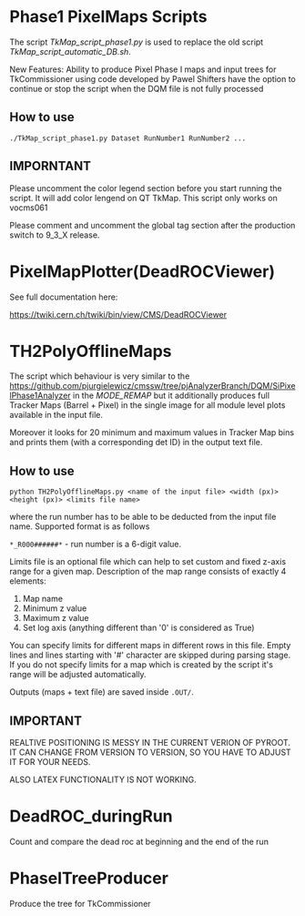 Phase1 PixelMaps Scripts
==================

The script *TkMap_script_phase1.py* is used to replace the old script *TkMap_script_automatic_DB.sh*. 

New Features:
Ability to produce Pixel Phase I maps and input trees for TkCommissioner using code developed by Pawel
Shifters have the option to continue or stop the script when the DQM file is not fully processed



How to use
----------

`./TkMap_script_phase1.py Dataset RunNumber1 RunNumber2 ... `

IMPORNTANT
----------
Please uncomment the color legend section before you start running the script. It will add color lengend on QT TkMap. This script only works on vocms061

Please comment and uncomment the global tag section after the production switch to 9_3_X release.

PixelMapPlotter(DeadROCViewer)
=============

See full documentation here:

https://twiki.cern.ch/twiki/bin/view/CMS/DeadROCViewer


TH2PolyOfflineMaps
==================

The script which behaviour is very similar to the https://github.com/pjurgielewicz/cmssw/tree/pjAnalyzerBranch/DQM/SiPixelPhase1Analyzer in the *MODE_REMAP* but it additionally produces full Tracker Maps (Barrel + Pixel) in the single image for all module level plots available in the input file.

Moreover it looks for 20 minimum and maximum values in Tracker Map bins and prints them (with a corresponding det ID) in the output text file.

How to use
----------

`python TH2PolyOfflineMaps.py <name of the input file> <width (px)> <height (px)> <limits file name>`

where the run number has to be able to be deducted from the input file name. Supported format is as follows

`*_R000######*` - run number is a 6-digit value.

Limits file is an optional file which can help to set custom and fixed z-axis range for a given map. Description of the map range consists of exactly 4 elements:
  1. Map name
  2. Minimum z value
  3. Maximum z value
  4. Set log axis (anything different than '0' is considered as True)
  
You can specify limits for different maps in different rows in this file. Empty lines and lines starting with '#' character are skipped during parsing stage. If you do not specify limits for a map which is created by the script it's range will be adjusted automatically.

Outputs (maps + text file) are saved inside `.OUT/`.

IMPORTANT
---------

REALTIVE POSITIONING IS MESSY IN THE CURRENT VERION OF PYROOT. IT CAN CHANGE FROM VERSION TO VERSION, SO YOU HAVE TO ADJUST IT FOR YOUR NEEDS.

ALSO LATEX FUNCTIONALITY IS NOT WORKING.

DeadROC_duringRun
=================
Count and compare the dead roc at beginning and the end of the run

PhaseITreeProducer
==================

Produce the tree for TkCommissioner
